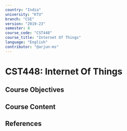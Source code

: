```yaml
---
country: "India"
university: "KTU"
branch: "CSE"
version: "2019-23"
semester: 8
course_code: "CST448"
course_title: "Internet Of Things"
language: "English"
contributor: "@arjun-ms"
---
```


# CST448: Internet Of Things

## Course Objectives
<!-- Add your objectives here -->

## Course Content
<!-- Add your syllabus content here -->

## References
<!-- Add reference books here -->
